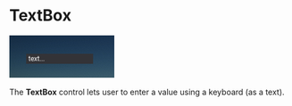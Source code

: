 # TextBox

![TextBox](media/textbox.png)

The **TextBox** control lets user to enter a value using a keyboard (as a text).
